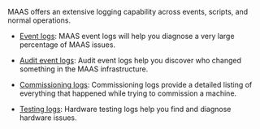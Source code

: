 <!-- MAAS logs reference -->
MAAS offers an extensive logging capability across events, scripts, and normal operations.

- [Event logs](/t/event-logs-reference/5252): MAAS event logs will help you diagnose a very large percentage of MAAS issues.

- [Audit event logs](/t/audit-event-logs-reference/5256): Audit event logs help you discover who changed something in the MAAS infrastructure.

- [Commissioning logs](/t/commissioning-logs-reference/5248): Commissioning logs provide a detailed listing of everything that happened while trying to commission a machine.

- [Testing logs](/t/test-logs-reference/5314): Hardware testing logs help you find and diagnose hardware issues.
